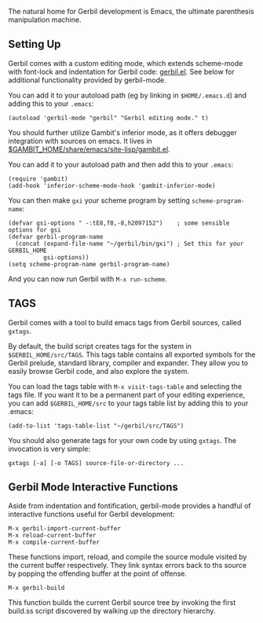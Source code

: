 The natural home for Gerbil development is Emacs, the ultimate parenthesis manipulation machine.

## Setting Up
Gerbil comes with a custom editing mode, which extends scheme-mode with font-lock and indentation for Gerbil code: [gerbil.el](/vyzo/gerbil/blob/master/etc/gerbil.el).
See below for additional functionality provided by gerbil-mode.

You can add it to your autoload path (eg by linking in `$HOME/.emacs.d`) and adding this to your `.emacs`:
```
(autoload 'gerbil-mode "gerbil" "Gerbil editing mode." t)
```

You should further utilize Gambit's inferior mode, as it offers debugger integration with sources on emacs.
It lives in [$GAMBIT_HOME/share/emacs/site-lisp/gambit.el](/gambit/gambit/blob/master/misc/gambit.el).

You can add it to your autoload path and then add this to your `.emacs`:
```
(require 'gambit)
(add-hook 'inferior-scheme-mode-hook 'gambit-inferior-mode)
```

You can then make `gxi` your scheme program by setting `scheme-program-name`:
```
(defvar gsi-options " -:tE8,f8,-8,h2097152")    ; some sensible options for gsi
(defvar gerbil-program-name
  (concat (expand-file-name "~/gerbil/bin/gxi") ; Set this for your GERBIL_HOME
          gsi-options))
(setq scheme-program-name gerbil-program-name)
```

And you can now run Gerbil with `M-x run-scheme`.

## TAGS

Gerbil comes with a tool to build emacs tags from Gerbil sources, called `gxtags`.

By default, the build script creates tags for the system in
`$GERBIL_HOME/src/TAGS`. This tags table contains all exported symbols
for the Gerbil prelude, standard library, compiler and expander. They
allow you to easily browse Gerbil code, and also explore the system.

You can load the tags table with `M-x visit-tags-table` and selecting the tags file.
If you want it to be a permanent part of your editing experience, you can add
`$GERBIL_HOME/src` to your tags table list by adding this to your .emacs:
```
(add-to-list 'tags-table-list "~/gerbil/src/TAGS")
```

You should also generate tags for your own code by using `gxtags`. The invocation
is very simple:
```
gxtags [-a] [-o TAGS] source-file-or-directory ...
```

## Gerbil Mode Interactive Functions

Aside from indentation and fontification, gerbil-mode provides a handful of
interactive functions useful for Gerbil development:

```
M-x gerbil-import-current-buffer
M-x reload-current-buffer
M-x compile-current-buffer
```

These functions import, reload, and compile the source module visited by
the current buffer respectively. They link syntax errors back to ths source
by popping the offending buffer at the point of offense.

```
M-x gerbil-build
```

This function builds the current Gerbil source tree by invoking the first
build.ss script discovered by walking up the directory hierarchy.

